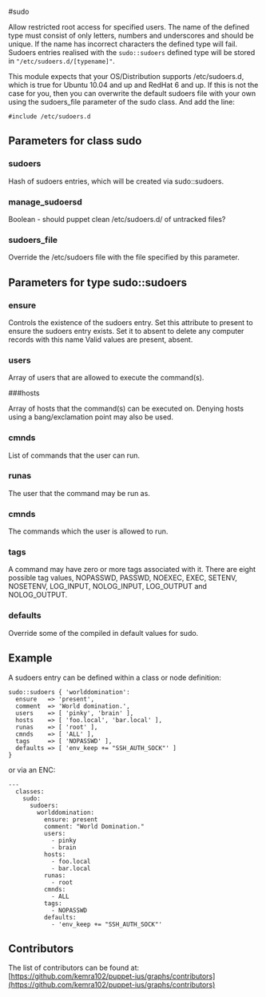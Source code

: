#sudo

Allow restricted root access for specified users. The name of the defined
type must consist of only letters, numbers and underscores and should be
unique. If the name has incorrect characters the defined type will fail.
Sudoers entries realised with the `sudo::sudoers` defined type will be
stored in `"/etc/sudoers.d/[typename]"`.

This module expects that your OS/Distribution supports /etc/sudoers.d,
which is true for Ubuntu 10.04 and up and RedHat 6 and up. If this is not
the case for you, then you can overwrite the default sudoers file with
your own using the sudoers\_file parameter of the sudo class. And add the
line:

    #include /etc/sudoers.d

## Parameters for class sudo

### sudoers

Hash of sudoers entries, which will be created via sudo::sudoers.

### manage\_sudoersd

Boolean - should puppet clean /etc/sudoers.d/ of untracked files?

### sudoers\_file

Override the /etc/sudoers file with the file specified by this parameter.

## Parameters for type sudo::sudoers

### ensure

Controls the existence of the sudoers entry. Set this attribute to
present to ensure the sudoers entry exists. Set it to absent to
delete any computer records with this name Valid values are present,
absent.

### users

Array of users that are allowed to execute the command(s).

###hosts

Array of hosts that the command(s) can be executed on. Denying hosts using a bang/exclamation point may also be used.

### cmnds

List of commands that the user can run.

### runas

The user that the command may be run as.

### cmnds

The commands which the user is allowed to run.

### tags

A command may have zero or more tags associated with it.  There are
eight possible tag values, NOPASSWD, PASSWD, NOEXEC, EXEC, SETENV,
NOSETENV, LOG_INPUT, NOLOG_INPUT, LOG_OUTPUT and NOLOG_OUTPUT.

### defaults

Override some of the compiled in default values for sudo.

## Example

A sudoers entry can be defined within a class or node definition:

    sudo::sudoers { 'worlddomination':
      ensure   => 'present',
      comment  => 'World domination.',
      users    => [ 'pinky', 'brain' ],
      hosts    => [ 'foo.local', 'bar.local' ],
      runas    => [ 'root' ],
      cmnds    => [ 'ALL' ],
      tags     => [ 'NOPASSWD' ],
      defaults => [ 'env_keep += "SSH_AUTH_SOCK"' ]
    }

or via an ENC:

    ---
      classes:
        sudo:
          sudoers:
            worlddomination:
              ensure: present
              comment: "World Domination."
              users:
                - pinky
                - brain
              hosts:
                - foo.local
                - bar.local
              runas: 
                - root
              cmnds:
                - ALL
              tags:
                - NOPASSWD
              defaults:
                - 'env_keep += "SSH_AUTH_SOCK"'

## Contributors

The list of contributors can be found at: [https://github.com/kemra102/puppet-ius/graphs/contributors](https://github.com/kemra102/puppet-ius/graphs/contributors)
